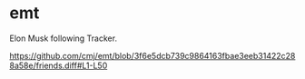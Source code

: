 # emt
Elon Musk following Tracker.

https://github.com/cmj/emt/blob/3f6e5dcb739c9864163fbae3eeb31422c288a58e/friends.diff#L1-L50
